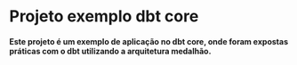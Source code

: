 # Projeto exemplo dbt core

#### Este projeto é um exemplo de aplicação no dbt core, onde foram expostas práticas com o dbt utilizando a arquitetura medalhão.